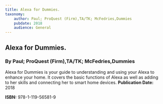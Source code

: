 ```yaml
---
title: Alexa for Dummies.
taxonomy:
	author: Paul; ProQuest (Firm),TA/TK; McFedries,Dummies
	pubdate: 2018
	audience: General
---
```

## Alexa for Dummies.
### By Paul; ProQuest (Firm),TA/TK; McFedries,Dummies

Alexa for Dummies is your guide to understanding and using your Alexa to enhance your home.  It covers the basic functions of Alexa as well as adding to her skills and connecting her to smart home devices.
**Publication Date:** 2018

**ISBN:** 978-1-119-56581-9